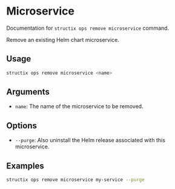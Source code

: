 # Microservice

Documentation for `structix ops remove microservice` command.

Remove an existing Helm chart microservice.

## Usage

```bash
structix ops remove microservice <name>
```

## Arguments

-   `name`: The name of the microservice to be removed.

## Options

-   `--purge`: Also uninstall the Helm release associated with this microservice.

## Examples

```bash
structix ops remove microservice my-service --purge
```